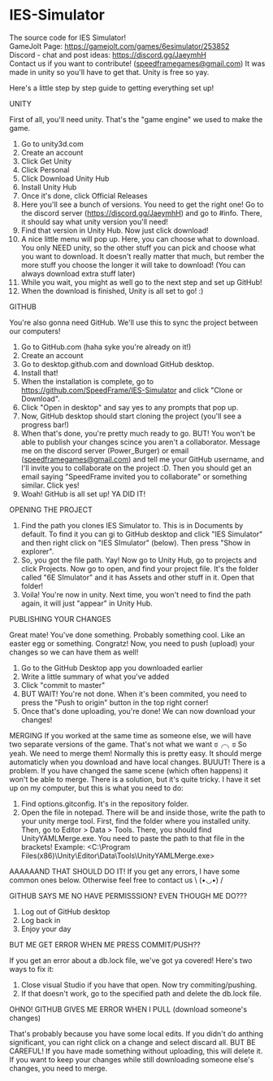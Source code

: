 ﻿# IES-Simulator
The source code for IES Simulator!             
GameJolt Page: https://gamejolt.com/games/6esimulator/253852                      
Discord - chat and post ideas: https://discord.gg/JaeymhH                    
Contact us if you want to contribute! (speedframegames@gmail.com) It was made in unity so you'll have to get that. Unity is free so yay.

Here's a little step by step guide to getting everything set up!

UNITY

First of all, you'll need unity. That's the "game engine" we used to make the game.
1. Go to unity3d.com
2. Create an account
3. Click Get Unity
4. Click Personal
5. Click Download Unity Hub
6. Install Unity Hub
7. Once it's done, click Official Releases
8. Here you'll see a bunch of versions. You need to get the right one! Go to the discord server (https://discord.gg/JaeymhH) and go to #info. There, it should say what unity version you'll need!
9. Find that version in Unity Hub. Now just click download!
10. A nice little menu will pop up. Here, you can choose what to download. You only NEED unity, so the other stuff you can pick and choose what you want to download. It doesn't really matter that much, but rember the more stuff you choose the longer it will take to download! (You can always download extra stuff later)
11. While you wait, you might as well go to the next step and set up GitHub!
12. When the download is finished, Unity is all set to go! :)

GITHUB

You're also gonna need GitHub. We'll use this to sync the project between our computers!
1. Go to GitHub.com (haha syke you're already on it!)
2. Create an account
3. Go to desktop.github.com and download GitHub desktop.
4. Install that!
5. When the installation is complete, go to https://github.com/SpeedFrame/IES-Simulator and click "Clone or Download".
6. Click "Open in desktop" and say yes to any prompts that pop up.
7. Now, GitHub desktop should start cloning the project (you'll see a progress bar!)
8. When that's done, you're pretty much ready to go. BUT! You won't be able to publish your changes scince you aren't a collaborator. Message me on the discord server (Power_Burger) or email (speedframegames@gmail.com) and tell me your GitHub username, and I'll invite you to collaborate on the project :D. Then you should get an email saying "SpeedFrame invited you to collaborate" or something similar. Click yes!
9. Woah! GitHub is all set up! YA DID IT!

OPENING THE PROJECT
1. Find the path you clones IES Simulator to. This is in Documents by default. To find it you can gi to GitHub desktop and click "IES Simulator" and then right click on "IES SImulator" (below). Then press "Show in explorer".
2. So, you got the file path. Yay! Now go to Unity Hub, go to projects and click Projects. Now go to open, and find your project file. It's the folder called "6E SImulator" and it has Assets and other stuff in it. Open that folder!
3. Voila! You're now in unity. Next time, you won't need to find the path again, it will just "appear" in Unity Hub. 

PUBLISHING YOUR CHANGES

Great mate! You've done something. Probably something cool. Like an easter egg or something. Congratz! Now, you need to push (upload) your changes so we can have them as well!
1. Go to the GitHub Desktop app you downloaded earlier
2. Write a little summary of what you've added
3. Click "commit to master" 
4. BUT WAIT! You're not done. When it's been commited, you need to press the "Push to origin" button in the top right corner!
5. Once that's done uploading, you're done! We can now download your changes!

MERGING
If you worked at the same time as someone else, we will have two separate versions of the game. That's not what we want ಠ╭╮ಠ
So yeah. We need to merge them! Normally this is pretty easy. It should merge automaticly when you download and have local changes. 
BUUUT! There is a problem. If you have changed the same scene (which often happens) it won't be able to merge. There is a solution, but it's quite tricky. I have it set up on my computer, but this is what you need to do:
1. Find options.gitconfig. It's in the repository folder.
2. Open the file in notepad. There will be <brackets> and inside those, write the path to your unity merge tool. First, find the folder where you installed unity. Then, go to Editor > Data > Tools. There, you should find UnityYAMLMerge.exe. You need to paste the path to that file in the brackets! Example: <C:\Program Files(x86)\Unity\Editor\Data\Tools\UnityYAMLMerge.exe>

AAAAAAND THAT SHOULD DO IT! If you get any errors, I have some common ones below. Otherwise feel free to contact us
\ (•◡•) /

GITHUB SAYS ME NO HAVE PERMISSSION? EVEN THOUGH ME DO???

1. Log out of GitHub desktop
2. Log back in
3. Enjoy your day

BUT ME GET ERROR WHEN ME PRESS COMMIT/PUSH??

If you get an error about a db.lock file, we've got ya covered! Here's two ways to fix it:
1. Close visual Studio if you have that open. Now try commiting/pushing.
2. If that doesn't work, go to the specified path and delete the db.lock file.

OHNO! GITHUB GIVES ME ERROR WHEN I PULL (download someone's changes)

That's probably because you have some local edits. If you didn't do anthing significant, you can right click on a change and select discard all. BUT BE CAREFUL! If you have made something without uploading, this will delete it. If you want to keep your changes while still downloading someone else's changes, you need to merge.
